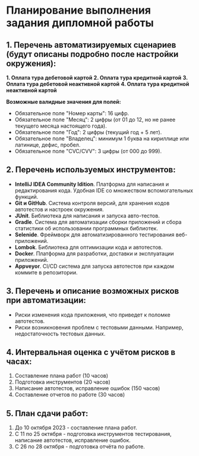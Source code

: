 # Планирование выполнения задания дипломной работы

## 1. Перечень автоматизируемых сценариев (будут описаны подробно после настройки окружения):
**1. Оплата тура дебетовой картой** 
**2. Оплата тура кредитной картой**
**3. Оплата тура дебетовой неактивной картой**
**4. Оплата тура кредитной неактивной картой**

**Возможные валидные значения для полей:**
   - Обязательное поле "Номер карты": 16 цифр.
   - Обязательное поле "Месяц": 2 цифры (от 01 до 12, но не ранее текущего месяца настоящего года).
   - Обязательное поле "Год": 2 цифры (текущий год + 5 лет).
   - Обязательное поле "Владелец": минимум 1 буква на кириллице или латинице, дефис, пробел.
   - Обязательное поле "CVC/CVV": 3 цифры (от 000 до 999).

## 2. Перечень используемых инструментов:
* **IntelliJ IDEA Community Idition**. Платформа для написания и редактирования кода. Удобная IDE со множеством вспомогательных функций.
* **Git и GitHub**. Система контроля версий, для хранения кодов автотестов и настроек окружения.
* **JUnit**. Библиотека для написания и запуска авто-тестов.
* **Gradle**. Система для автоматизации сборки приложений и сбора статистики об использовании программных библиотек.
* **Selenide**. Фреймворк для автоматизированного тестирования веб-приложений.
* **Lombok**. Библиотека для оптимизации кода и автотестов.
* **Docker**. Платформа для разработки, доставки и эксплуатации приложений.
* **Appveyor**. CI/CD система для запуска автотестов при каждом коммите в репозитории.

## 3. Перечень и описание возможных рисков при автоматизации:
* Риски изменения кода приложения, что приведет к поломке автотестов.
* Риски возникновения проблем с тестовыми данными. Например, недостаточность тестовых данных.

## 4. Интервальная оценка с учётом рисков в часах:
1. Составление плана работ (10 часов)
2. Подготовка инструментов (20 часов)
3. Написание автотестов, исправление ошибок (150 часов)
4. Составление отчетов по работе (30 часов)

## 5. План сдачи работ:
1. До 10 октября 2023 - составление плана работ.
2. С 11 по 25 октября - подготовка инструментов тестирования, написание автотестов, исправление ошибок.
3. С 26 по 28 октября - подготовка отчёта по работе.
